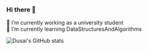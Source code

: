 ### Hi there 👋

 🔭 I’m currently working as a university student  
 🌱 I’m currently learning DataStructuresAndAlgorithms   
<!-- 👯 I’m looking to collaborate on  
 🤔 I’m looking for help with  
 💬 Ask me about:  
 📫 How to reach me:  
 😄 Pronouns:   
 ⚡ Fun fact:   -->

![Dusai's GitHub stats](https://github-readme-stats.vercel.app/api?username=MzjHarley)

